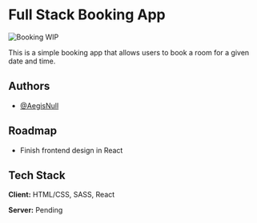 # Full Stack Booking App

![Booking WIP](https://user-images.githubusercontent.com/27663011/221388539-19d0237b-e96f-48df-9579-16c49456cc84.jpeg)


This is a simple booking app that allows users to book a room for a given date and time.

## Authors

- [@AegisNull](https://www.github.com/aegisnull)

## Roadmap

- Finish frontend design in React

## Tech Stack

**Client:** HTML/CSS, SASS, React

**Server:** Pending
